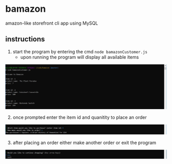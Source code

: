 # bamazon

amazon-like storefront cli app using MySQL

## instructions

1. start the program by entering the cmd `node bamazonCustomer.js`
   - upon running the program will display all available items

![run example](./run.JPG)

2. once prompted enter the item id and quanitity to place an order

![order](order.JPG)

3. after placing an order either make another order or exit the program

![continue](continue.JPG)
